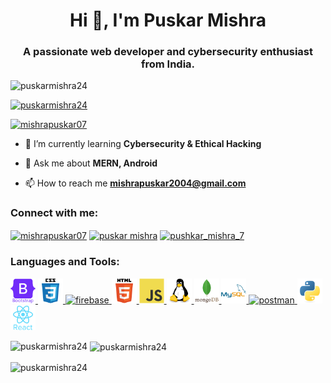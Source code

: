 <h1 align="center">Hi 👋, I'm Puskar Mishra</h1>
<h3 align="center">A passionate web developer and cybersecurity enthusiast from India.</h3>

<p align="left"> <img src="https://komarev.com/ghpvc/?username=puskarmishra24&label=Profile%20views&color=0e75b6&style=flat" alt="puskarmishra24" /> </p>

<p align="left"> <a href="https://github.com/ryo-ma/github-profile-trophy"><img src="https://github-profile-trophy.vercel.app/?username=puskarmishra24" alt="puskarmishra24" /></a> </p>

<p align="left"> <a href="https://twitter.com/mishrapuskar07" target="blank"><img src="https://img.shields.io/twitter/follow/mishrapuskar07?logo=twitter&style=for-the-badge" alt="mishrapuskar07" /></a> </p>

- 🌱 I’m currently learning **Cybersecurity & Ethical Hacking**

- 💬 Ask me about **MERN, Android**

- 📫 How to reach me **mishrapuskar2004@gmail.com**

<h3 align="left">Connect with me:</h3>
<p align="left">
<a href="https://twitter.com/mishrapuskar07" target="blank"><img align="center" src="https://raw.githubusercontent.com/rahuldkjain/github-profile-readme-generator/master/src/images/icons/Social/twitter.svg" alt="mishrapuskar07" height="30" width="40" /></a>
<a href="https://linkedin.com/in/puskar mishra" target="blank"><img align="center" src="https://raw.githubusercontent.com/rahuldkjain/github-profile-readme-generator/master/src/images/icons/Social/linked-in-alt.svg" alt="puskar mishra" height="30" width="40" /></a>
<a href="https://instagram.com/pushkar_mishra_7" target="blank"><img align="center" src="https://raw.githubusercontent.com/rahuldkjain/github-profile-readme-generator/master/src/images/icons/Social/instagram.svg" alt="pushkar_mishra_7" height="30" width="40" /></a>
</p>

<h3 align="left">Languages and Tools:</h3>
<p align="left"> <a href="https://getbootstrap.com" target="_blank" rel="noreferrer"> <img src="https://raw.githubusercontent.com/devicons/devicon/master/icons/bootstrap/bootstrap-plain-wordmark.svg" alt="bootstrap" width="40" height="40"/> </a> <a href="https://www.w3schools.com/css/" target="_blank" rel="noreferrer"> <img src="https://raw.githubusercontent.com/devicons/devicon/master/icons/css3/css3-original-wordmark.svg" alt="css3" width="40" height="40"/> </a> <a href="https://firebase.google.com/" target="_blank" rel="noreferrer"> <img src="https://www.vectorlogo.zone/logos/firebase/firebase-icon.svg" alt="firebase" width="40" height="40"/> </a> <a href="https://www.w3.org/html/" target="_blank" rel="noreferrer"> <img src="https://raw.githubusercontent.com/devicons/devicon/master/icons/html5/html5-original-wordmark.svg" alt="html5" width="40" height="40"/> </a> <a href="https://developer.mozilla.org/en-US/docs/Web/JavaScript" target="_blank" rel="noreferrer"> <img src="https://raw.githubusercontent.com/devicons/devicon/master/icons/javascript/javascript-original.svg" alt="javascript" width="40" height="40"/> </a> <a href="https://www.linux.org/" target="_blank" rel="noreferrer"> <img src="https://raw.githubusercontent.com/devicons/devicon/master/icons/linux/linux-original.svg" alt="linux" width="40" height="40"/> </a> <a href="https://www.mongodb.com/" target="_blank" rel="noreferrer"> <img src="https://raw.githubusercontent.com/devicons/devicon/master/icons/mongodb/mongodb-original-wordmark.svg" alt="mongodb" width="40" height="40"/> </a> <a href="https://www.mysql.com/" target="_blank" rel="noreferrer"> <img src="https://raw.githubusercontent.com/devicons/devicon/master/icons/mysql/mysql-original-wordmark.svg" alt="mysql" width="40" height="40"/> </a> <a href="https://postman.com" target="_blank" rel="noreferrer"> <img src="https://www.vectorlogo.zone/logos/getpostman/getpostman-icon.svg" alt="postman" width="40" height="40"/> </a> <a href="https://www.python.org" target="_blank" rel="noreferrer"> <img src="https://raw.githubusercontent.com/devicons/devicon/master/icons/python/python-original.svg" alt="python" width="40" height="40"/> </a> <a href="https://reactjs.org/" target="_blank" rel="noreferrer"> <img src="https://raw.githubusercontent.com/devicons/devicon/master/icons/react/react-original-wordmark.svg" alt="react" width="40" height="40"/> </a> </p>

<p><img align="left" src="https://github-readme-stats.vercel.app/api/top-langs?username=puskarmishra24&show_icons=true&locale=en&layout=compact" alt="puskarmishra24" /></p>

<p>&nbsp;<img align="center" src="https://github-readme-stats.vercel.app/api?username=puskarmishra24&show_icons=true&locale=en" alt="puskarmishra24" /></p>

<p><img align="center" src="https://github-readme-streak-stats.herokuapp.com/?user=puskarmishra24&" alt="puskarmishra24" /></p>
